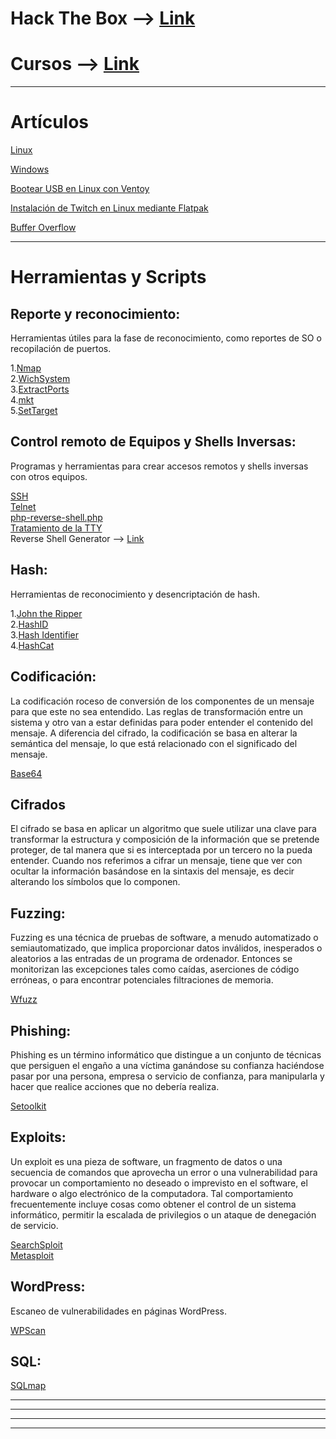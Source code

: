 
# Hack The Box --> [Link](./Web/HTB.html)  
  
# Cursos --> [Link](./Web/Cursos.html)

---

# Artículos  

[Linux](./Web/Linux/Linux.html)

[Windows](./Web/Windows/Windows.html)

[Bootear USB en Linux con Ventoy](./Web/Linux/Programas_para_Linux/Ventoy.html)

[Instalación de Twitch en Linux mediante Flatpak](./Web/Linux/GnomeTwitch.html)

[Buffer Overflow](./Web/Articulos/BufferOverflow.html)    
  
---    

# Herramientas y Scripts 

## Reporte y reconocimiento:
Herramientas útiles para la fase de reconocimiento, como reportes de SO o recopilación de puertos.

1.[Nmap](../Web/Herramientas_y_Scripts/Nmap.html)     
2.[WichSystem](./Web/Herramientas_y_Scripts/WichSystem.html)    
3.[ExtractPorts](./Web/Herramientas_y_Scripts/ExtractPorts.html)    
4.[mkt](./Web/Herramientas_y_Scripts/mkt.html)       
5.[SetTarget](./Web/Linux/ZSH/Settarget.html)  

## Control remoto de Equipos y Shells Inversas:
Programas y herramientas para crear accesos remotos y shells inversas con otros equipos.

[SSH](./Web/Articulos/SSH.html)  
[Telnet](./Web/Articulos/Telnet.html)  
[php-reverse-shell.php](./Web/Herramientas_y_Scripts/php-reverse-shell.html)  
[Tratamiento de la TTY](./Web/Articulos/tratamientoTTY.html)  
Reverse Shell Generator -->  [Link](https://www.revshells.com/) 

## Hash:
Herramientas de reconocimiento y desencriptación de hash.

1.[John the Ripper](./Web/Herramientas_y_Scripts/john_the_ripper.html)    
2.[HashID](./Web/Herramientas_y_Scripts/HashId.html)    
3.[Hash Identifier](./Web/Herramientas_y_Scripts/Hash-Identifier.html)    
4.[HashCat](./Web/Herramientas_y_Scripts/HashCat.html)

## Codificación:
La codificación roceso de conversión de los componentes de un mensaje para que este no sea entendido. Las reglas de transformación entre un sistema y otro van a estar
definidas para poder entender el contenido del mensaje. A diferencia del cifrado, la codificación se basa en alterar la semántica del mensaje, lo que está relacionado
con el significado del mensaje.

[Base64](./Web/Articulos/base64.html)

## Cifrados
El cifrado se basa en aplicar un algoritmo que suele utilizar una clave para transformar la estructura y composición de la información que se pretende proteger, de tal 
manera que si es interceptada por un tercero no la pueda entender. Cuando nos referimos a cifrar un mensaje, tiene que ver con ocultar la información basándose en la
sintaxis del mensaje, es decir alterando los símbolos que lo componen.

## Fuzzing:
Fuzzing es una técnica de pruebas de software, a menudo automatizado o semiautomatizado, que implica proporcionar datos inválidos, inesperados o
aleatorios a las entradas de un programa de ordenador. Entonces se monitorizan las excepciones tales como caídas, aserciones de código erróneas, o
para encontrar potenciales filtraciones de memoria.

[Wfuzz](./Web/Herramientas_y_Scripts/Wfuzz.html)

## Phishing:
Phishing es un término informático que distingue a un conjunto de técnicas que persiguen el engaño a una víctima ganándose su confianza haciéndose
pasar por una persona, empresa o servicio de confianza, para manipularla y hacer que realice acciones que no debería realiza.

[Setoolkit](./Web/Herramientas_y_Scripts/Setoolkit.html)

## Exploits:

Un exploit es una pieza de software, un fragmento de datos o una secuencia de comandos que aprovecha un error o una vulnerabilidad para provocar
un comportamiento no deseado o imprevisto en el software, el hardware o algo electrónico de la computadora. Tal comportamiento frecuentemente
incluye cosas como obtener el control de un sistema informático, permitir la escalada de privilegios o un ataque de denegación de servicio.

[SearchSploit](./Web/Herramientas_y_Scripts/searchSploit.html)  
[Metasploit](./Web/Herramientas_y_Scripts/Metasploit.html)

## WordPress:
Escaneo de vulnerabilidades en páginas WordPress.

[WPScan](./Web/Herramientas_y_Scripts/WPScan.html)

## SQL: 

[SQLmap](./Web/Herramientas_y_Scripts/SQLmap.html)

---
---
  
    
<html lang="en">
<head>
  
</head>
<body>

<script src="https://utteranc.es/client.js"
    repo="F1r0x/gestion-comentarios"
    issue-term="pathname"
    theme="github-light"
    crossorigin="anonymous"
    async>
</script>
          
    
  </body>
</html>
  
  
---
---
